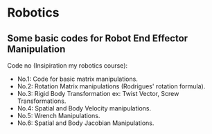 # Robotics
## Some basic codes for Robot End Effector Manipulation
Code no (Insipiration my robotics course):
- No.1: Code for basic matrix manipulations.
- No.2: Rotation Matrix manipulations (Rodrigues' rotation formula).
- No.3: Rigid Body Transformation ex: Twist Vector, Screw Transformations.
- No.4: Spatial and Body Velocity manipulations.
- No.5: Wrench Manipulations.
- No.6: Spatial and Body Jacobian Manipulations.
